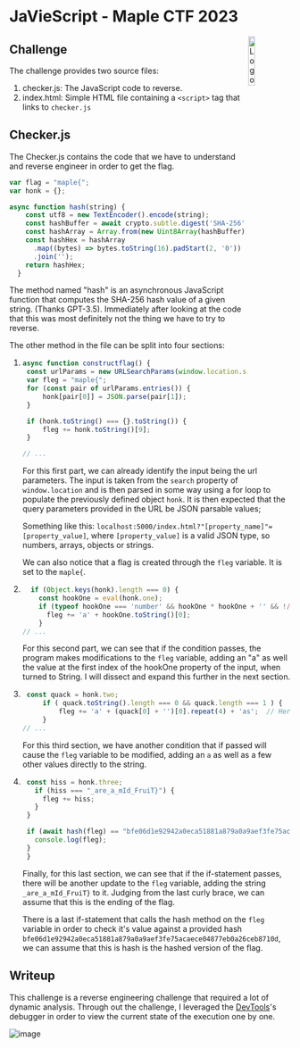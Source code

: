 # JaVieScript - Maple CTF 2023
<img src="https://github.com/StrixSC/ctf/assets/29717413/ce5e78d7-12ac-4178-80c1-c9aa467412dc" alt="Logo Strix.Site" width="15%" align="right" />

## Challenge

The challenge provides two source files: 

1. checker.js: The JavaScript code to reverse.
2. index.html:  Simple HTML file containing a `<script>` tag that links to `checker.js`

## Checker.js

The Checker.js contains the code that we have to understand and reverse engineer in order to get the flag. 

```javascript
var flag = "maple{";
var honk = {};

async function hash(string) {
	const utf8 = new TextEncoder().encode(string);
	const hashBuffer = await crypto.subtle.digest('SHA-256', utf8);
	const hashArray = Array.from(new Uint8Array(hashBuffer));
	const hashHex = hashArray
	  .map((bytes) => bytes.toString(16).padStart(2, '0'))
	  .join('');
	return hashHex;
  }
```
The method named "hash" is an asynchronous JavaScript function that computes the SHA-256 hash value of a given string. (Thanks GPT-3.5). Immediately after looking at the code that this was most definitely not the thing we have to try to reverse. 

The other method in the file can be split into four sections:

1. ```javascript
   async function constructflag() {
	const urlParams = new URLSearchParams(window.location.search);
	var fleg = "maple{";
	for (const pair of urlParams.entries()) {
		honk[pair[0]] = JSON.parse(pair[1]); 
	}

	if (honk.toString() === {}.toString()) {
		fleg += honk.toString()[9];
	}

   // ... 

   ```
   For this first part, we can already identify the input being the url parameters. The input is taken from the `search` property of `window.location` and is then parsed in some way using a for loop to populate the previously defined object `honk`. It is then expected that the query parameters provided in the URL be JSON parsable values;

   Something like this: `localhost:5000/index.html?"[property_name]"=[property_value]`, where `[property_value]` is a valid JSON type, so numbers, arrays, objects or strings.

   We can also notice that a flag is created through the `fleg` variable. It is set to the `maple{`.
2. 	```javascript
      if (Object.keys(honk).length === 0) {
        const hookOne = eval(honk.one);
        if (typeof hookOne === 'number' && hookOne * hookOne + '' && !/\d/.test(hookOne)) {
          fleg += 'a' + hookOne.toString()[0];
        }
    // ...
    ```
    For this second part, we can see that if the condition passes, the program makes modifications to the `fleg` variable, adding an "a" as well the value at the first index of the hookOne property of the input, when turned to String. I will dissect and expand this further in the next section.
   	 
3. ```javascript
    const quack = honk.two;
		if ( quack.toString().length === 0 && quack.length === 1 ) {
			fleg += 'a' + (quack[0] + '')[0].repeat(4) + 'as';	// Here, the 
		}
   // ...
    ```
   For this third section, we have another condition that if passed will cause the `fleg` variable to be modified, adding an `a` as well as a few other values directly to the string.
    
4. ```javascript
    const hiss = honk.three;
      if (hiss === "_are_a_mId_FruiT}") {
        fleg += hiss;
      }
    }
   
    if (await hash(fleg) == "bfe06d1e92942a0eca51881a879a0a9aef3fe75acaece04877eb0a26ceb8710d") {
      console.log(fleg);
    }
    }
    ```
   Finally, for this last section, we can see that if the if-statement passes, there will be another update to the `fleg` variable, adding the string `_are_a_mId_FruiT}` to it. Judging from the last curly brace, we can assume that this is the ending of the flag.

   There is a last if-statement that calls the hash method on the `fleg` variable in order to check it's value against a provided hash `bfe06d1e92942a0eca51881a879a0a9aef3fe75acaece04877eb0a26ceb8710d`, we can assume that this is hash is the hashed version of the flag. 

## Writeup

This challenge is a reverse engineering challenge that required a lot of dynamic analysis. Through out the challenge, I leveraged the [DevTools](https://developer.chrome.com/docs/devtools/)'s debugger in order to view the current state of the execution one by one. 

![image](https://github.com/StrixSC/ctf/assets/29717413/18ec7566-1e0e-4f32-ac7c-a91f3c5938de)



